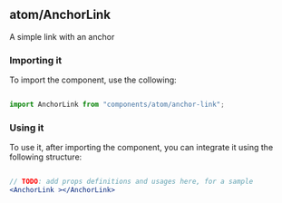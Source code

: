 ## atom/AnchorLink

A simple link with an anchor

### Importing it

To import the component, use the collowing:

```js

import AnchorLink from "components/atom/anchor-link";

```

### Using it

To use it, after importing the component, you can integrate it using the following structure:

```jsx

// TODO: add props definitions and usages here, for a sample
<AnchorLink ></AnchorLink>

```